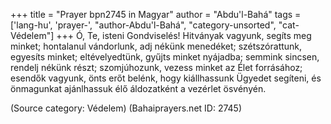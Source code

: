 +++
title = "Prayer bpn2745 in Magyar"
author = "Abdu'l-Bahá"
tags = ['lang-hu', 'prayer-', "author-Abdu'l-Bahá", "category-unsorted", "cat-Védelem"]
+++
Ó, Te, isteni Gondviselés! Hitványak vagyunk, segíts meg minket; hontalanul vándorlunk, adj nékünk menedéket; szétszórattunk, egyesíts minket; eltévelyedtünk, gyűjts minket nyájadba; semmink sincsen, rendelj nékünk részt; szomjúhozunk, vezess minket az Élet forrásához; esendők vagyunk, önts erőt belénk, hogy kiállhassunk Ügyedet segíteni, és önmagunkat ajánlhassuk élő áldozatként a vezérlet ösvényén.

(Source category: Védelem)
(Bahaiprayers.net ID: 2745)
